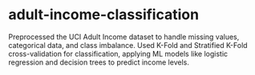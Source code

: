 # adult-income-classification
Preprocessed the UCI Adult Income dataset to handle missing values, categorical data, and class imbalance. Used K-Fold and Stratified K-Fold cross-validation for classification, applying ML models like logistic regression and decision trees to predict income levels.
